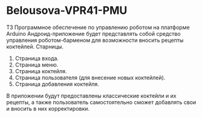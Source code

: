 # Belousova-VPR41-PMU
ТЗ Программное обеспечение по управлению роботом на платформе Arduino Андроид-приложение будет представлять собой средство управления роботом-барменом для возможности вносить рецепты коктейлей. Старницы.

1. Страница входа.
2. Страница меню.
3. Страница коктейля.
4. Страница пользователя (для внесение новых коктейлей).
5. Страница добавления коктейля.

В приложении будут предоставлены классические коктейли и их рецепты, а также пользователь самостоятельно сможет добавлять свои и вносить в них корректировки.
